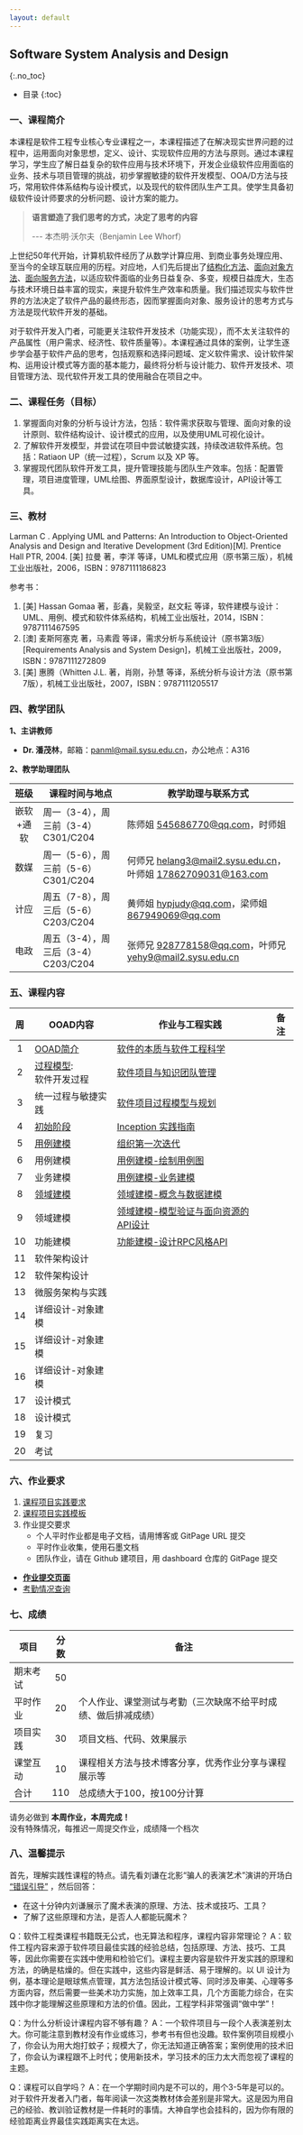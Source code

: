 ```yaml
---
layout: default
---
```


## Software System Analysis and Design
{:.no_toc}

* 目录
{:toc}

### 一、课程简介

本课程是软件工程专业核心专业课程之一，本课程描述了在解决现实世界问题的过程中，运用面向对象思想，定义、设计、实现软件应用的方法与原则。通过本课程学习，学生应了解日益复杂的软件应用与技术环境下，开发企业级软件应用面临的业务、技术与项目管理的挑战，初步掌握敏捷的软件开发模型、OOA/D方法与技巧，常用软件体系结构与设计模式，以及现代的软件团队生产工具。使学生具备初级软件设计师要求的分析问题、设计方案的能力。

> **语言塑造了我们思考的方式，决定了思考的内容**  
>   
> --- 本杰明·沃尔夫（Benjamin Lee Whorf）

上世纪50年代开始，计算机软件经历了从数学计算应用、到商业事务处理应用、至当今的全球互联应用的历程。对应地，人们先后提出了[结构化方法](https://en.wikipedia.org/wiki/Structured_analysis)、[面向对象方法](https://en.wikipedia.org/wiki/Object-oriented_analysis_and_design)、[面向服务方法](https://en.wikipedia.org/wiki/Service-oriented_modeling)，以适应软件面临的业务日益复杂、多变，规模日益庞大，生态与技术环境日益丰富的现实，来提升软件生产效率和质量。我们描述现实与软件世界的方法决定了软件产品的最终形态，因而掌握面向对象、服务设计的思考方式与方法是现代软件开发的基础。

对于软件开发入门者，可能更关注软件开发技术（功能实现），而不太关注软件的产品属性（用户需求、经济性、软件质量等）。本课程通过具体的案例，让学生逐步学会基于软件产品的思考，包括观察和选择问题域、定义软件需求、设计软件架构、运用设计模式等方面的基本能力，最终将分析与设计能力、软件开发技术、项目管理方法、现代软件开发工具的使用融合在项目之中。

### 二、课程任务（目标）

1. 掌握面向对象的分析与设计方法，包括：软件需求获取与管理、面向对象的设计原则、软件结构设计、设计模式的应用，以及使用UML可视化设计。
2. 了解软件开发模型，并尝试在项目中尝试敏捷实践，持续改进软件系统。包括：Ratiaon UP（统一过程），Scrum 以及 XP 等。
3. 掌握现代团队软件开发工具，提升管理技能与团队生产效率。包括：配置管理，项目进度管理，UML绘图、界面原型设计，数据库设计，API设计等工具。

### 三、教材

Larman C . Applying UML and Patterns: An Introduction to Object-Oriented Analysis and Design and Iterative Development (3rd Edition)[M]. Prentice Hall PTR, 2004. [美] 拉曼 著，李洋 等译，UML和模式应用（原书第三版），机械工业出版社，2006，ISBN：9787111186823

参考书：

1. [美] Hassan Gomaa 著，彭鑫，吴毅坚，赵文耘 等译，软件建模与设计：UML、用例、模式和软件体系结构，机械工业出版社，2014，ISBN：9787111467595
2. [澳] 麦斯阿塞克 著，马素霞 等译，需求分析与系统设计（原书第3版） [Requirements Analysis and System Design]，机械工业出版社，2009，ISBN：9787111272809
3. [美] 惠腾（Whitten J.L. 著，肖刚，孙慧 等译，系统分析与设计方法（原书第7版），机械工业出版社，2007，ISBN：9787111205517

### 四、教学团队

**1、主讲教师**

* **Dr. 潘茂林**，邮箱：panml@mail.sysu.edu.cn，办公地点：A316

**2、教学助理团队**

| 班级 |课程时间与地点|  教学助理与联系方式 |
|:--------:| ----------- | ------------ |
| 嵌软+通软 |  周一（3-4），周三前（3-4） C301/C204  | 陈师姐 545686770@qq.com，时师姐 |
| 数媒 |  周一（5-6），周三前（5-6） C301/C204  | 何师兄 helang3@mail2.sysu.edu.cn，叶师姐 17862709031@163.com |
| 计应 | 周五（7-8），周三后（5-6）  C203/C204 | 黄师姐 hypjudy@qq.com，梁师姐 867949069@qq.com |
| 电政 | 周五（3-4），周三后（3-4）  C203/C204 | 张师兄 928778158@qq.com，叶师兄 yehy9@mail2.sysu.edu.cn |

### 五、课程内容

| 周 | OOAD内容 | 作业与工程实践 | 备注 |
|:--:| ---- | ---- | ---- |
| 1 | [OOAD简介](slides/01-ooad-intro.pdf) | [软件的本质与软件工程科学](https://sysu-swsad.github.io/swad-guide/01-nature-software) | &emsp;|
| 2 | [过程模型](slides/02-process.pdf): <br> 软件开发过程  | [软件项目与知识团队管理](https://sysu-swsad.github.io/swad-guide/02-prject-team) | &emsp;|
| 3 | 统一过程与敏捷实践  | [软件项目过程模型与规划](https://sysu-swsad.github.io/swad-guide/03-project-process) | &emsp;|
| 4 | [初始阶段](slides/03-inception.pdf)  | [Inception 实践指南](https://sysu-swsad.github.io/swad-guide/04-inception) | &emsp;|
| 5 | [用例建模](slides/04-usecase.pdf)  | [组织第一次迭代](https://sysu-swsad.github.io/swad-guide/05-first-iteration) | &emsp;|
| 6 | 用例建模  | [用例建模-绘制用例图](https://sysu-swsad.github.io/swad-guide/06-usecase-modeling) | &emsp;|
| 7 | 业务建模  | [用例建模-业务建模](https://sysu-swsad.github.io/swad-guide/07-usecase-modeling) | &emsp;|
| 8 | [领域建模](slides/05-domain.pdf)  | [领域建模-概念与数据建模](https://sysu-swsad.github.io/swad-guide/09-domain%20modeling) | &emsp;|
| 9 | 领域建模  | [领域建模-模型验证与面向资源的API设计](https://sysu-swsad.github.io/swad-guide/10-domain%20modeling) | &emsp;|
| 10 | 功能建模  | [功能建模-设计RPC风格API](https://sysu-swsad.github.io/swad-guide/11-functional%20modeling) | &emsp;|
| 11 | 软件架构设计  |  | &emsp;|
| 12 | 软件架构设计  |  | &emsp;|
| 13 | 微服务架构与实践  |  | &emsp;|
| 14 | 详细设计-对象建模  |  | &emsp;|
| 15 | 详细设计-对象建模  |  | &emsp;|
| 16 | 详细设计-对象建模  |  | &emsp;|
| 17 | 设计模式  |  | &emsp;|
| 18 | 设计模式  |  | &emsp;|
| 19 | 复习  |  | &emsp;|
| 20 | 考试  |  | &emsp;|

### 六、作业要求

1. [课程项目实践要求](https://sysu-swsad.github.io/swad-guide/00-project-intro)
2. [课程项目实践模板](https://sysu-swsad.github.io/dashboard/)
3. 作业提交要求
    - 个人平时作业都是电子文档，请用博客或 GitPage URL 提交
    - 平时作业收集，使用石墨文档    
    - 团队作业，请在 Github 建项目，用 dashboard 仓库的 GitPage 提交

* **[作业提交页面](2019assignments)**
* [考勤情况查询](https://shimo.im/sheets/lOSJQ79Nv1caO0xL/)

### 七、成绩

|项目 | 分数 | 备注 |
| --- |:---:| -- |
| 期末考试 | 50 | &emsp; |
| 平时作业 | 20 | 个人作业、课堂测试与考勤（三次缺席不给平时成绩、做后排减成绩） |
| 项目实践 | 30 | 项目文档、代码、效果展示 |
| 课堂互动 | 10 | 课程相关方法与技术博客分享，优秀作业分享与课程展示等 |
| 合计 | 110 | 总成绩大于100，按100分计算 |

请务必做到 **本周作业，本周完成！**  
没有特殊情况，每推迟一周提交作业，成绩降一个档次

### 八、温馨提示

首先，理解实践性课程的特点。请先看刘谦在北影“骗人的表演艺术”演讲的开场白 [“错误引导”](https://v.vzuu.com/video/1079868250250256384) ，然后回答：

* 在这十分钟内刘谦展示了魔术表演的原理、方法、技术或技巧、工具？
* 了解了这些原理和方法，是否人人都能玩魔术？

Q：软件工程类课程书籍既无公式，也无算法和程序，课程内容非常理论？
A：软件工程内容来源于软件项目最佳实践的经验总结，包括原理、方法、技巧、工具等，因此你需要在实践中使用和检验它们。课程主要内容是软件开发实践的原理和方法，的确是枯燥的。但在实践中，这些内容是鲜活、易于理解的。以 UI 设计为例，基本理论是眼球焦点管理，其方法包括设计模式等、同时涉及审美、心理等多方面内容，然后需要一些美术功力实施，加上效率工具，几个方面能力综合，在实践中你才能理解这些原理和方法的价值。因此，工程学科非常强调“做中学”！

Q：为什么分析设计课程内容不够有趣？
A：一个软件项目与一段个人表演差别太大。你可能注意到教材没有作业或练习，参考书有但也没趣。软件案例项目规模小了，你会认为用大炮打蚊子；规模大了，你无法知道正确答案；案例使用的技术旧了，你会认为课程跟不上时代；使用新技术，学习技术的压力太大而忽视了课程的主题。

Q：课程可以自学吗？
A：在一个学期时间内是不可以的，用个3-5年是可以的。对于软件开发者入门者，每年阅读一次这类教材体会差别是非常大。这是因为用自己的经验、教训验证教材是一件耗时的事情。大神自学也会挂科的，因为你有限的经验距离业界最佳实践距离实在太远。




